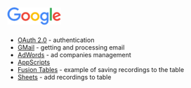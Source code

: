# <img src="../img/google/google_logo.png" height="40">

*   [OAuth 2.0](oauth.md) - authentication
*   [GMail](gmail.md) - getting and processing email
*   [AdWords](adwords.md) - ad companies management
*   [AppScripts](appscripts.md)
*   [Fusion Tables](fusion_tables.md) - example of saving recordings to the table
*   [Sheets](sheets.md) - add recordings to table
